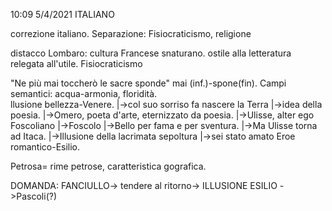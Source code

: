10:09 5/4/2021
ITALIANO

correzione italiano.
Separazione: Fisiocraticismo, religione

distacco Lombaro: cultura Francese snaturano.
		 ostile alla letteratura relegata all'utile.
		Fisiocraticismo


"Ne più mai toccherò le sacre sponde"
mai (inf.)-spone(fin).
Campi semantici: acqua-armonia, floridità.	
		llusione bellezza-Venere.
			   |->col suo sorriso fa nascere la Terra
			   |->idea della poesia. 
				|->Omero, poeta d'arte, eternizzato da poesia.
				     |->Ulisse, alter ego Foscoliano	|->Foscolo
					|->Bello per fama e per sventura.
								  |->Ma Ulisse torna ad Itaca.
										|->Illusione della lacrimata sepoltura
													|->sei stato amato
Eroe romantico-Esilio.

Petrosa= rime petrose, caratteristica gografica.

DOMANDA: FANCIULLO-> tendere al ritorno-> ILLUSIONE ESILIO
	->Pascoli(?)